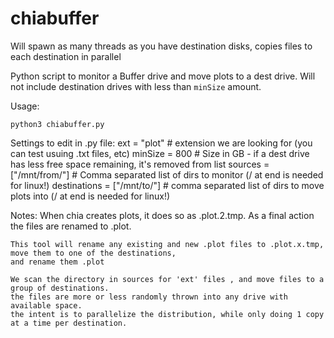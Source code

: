 # chiabuffer

Will spawn as many threads as you have destination disks, copies files to each destination in parallel

Python script to monitor a Buffer drive and move plots to a dest drive. Will not include destination drives with less than `minSize` amount.

Usage:

    python3 chiabuffer.py

Settings to edit in .py file:
    ext = "plot" # extension we are looking for (you can test usuing .txt files, etc)
    minSize = 800 # Size in GB - if a dest drive has less free space remaining, it's removed from list
    sources = ["/mnt/from/"] # Comma separated list of dirs to monitor (/ at end is needed for linux!)
    destinations = ["/mnt/to/"] # comma separated list of dirs to move plots into (/ at end is needed for linux!)



Notes:
    When chia creates plots, it does so as .plot.2.tmp. As a final action the files are 
    renamed to .plot. 
    
    This tool will rename any existing and new .plot files to .plot.x.tmp, move them to one of the destinations, 
    and rename them .plot

    We scan the directory in sources for 'ext' files , and move files to a group of destinations.
    the files are more or less randomly thrown into any drive with available space.
    the intent is to parallelize the distribution, while only doing 1 copy at a time per destination.
